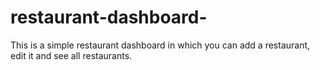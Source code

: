 # restaurant-dashboard-
This is a simple restaurant dashboard in which you can add a restaurant, edit it and see all restaurants.
